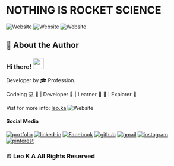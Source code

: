 # NOTHING IS ROCKET SCIENCE

<img alt="Website" src="https://img.shields.io/badge/owner-leoka-blue"> <img alt="Website" src="https://img.shields.io/badge/purpose-learning|sharing-green"> <img alt="Website" src="https://img.shields.io/badge/level-everlasting exploring-blue">

## 🚀 About the Author 
### Hi there! <img src="https://media.giphy.com/media/hvRJCLFzcasrR4ia7z/giphy.gif" width="29px">
Developer by 🎓 Profession.

Codeing :computer: :space_invader: | Developer :dart: | Learner :telescope: :bookmark_tabs: | Explorer :rocket: 

Vist for more info: [leo.ka](https://leoka1993.wixsite.com/leoka) <img alt="Website" src="https://img.shields.io/website?url=https%3A%2F%2Fleoka1993.wixsite.com%2Fleoka">

#### Social Media 
[![portfolio](https://img.shields.io/badge/Portfolio-5340ff?style=for-the-badge&logo=Google-chrome&logoColor=white)](https://leoka1993.wixsite.com/leoka)
[![linked-in](https://img.shields.io/badge/Linked_In-0077B5?style=for-the-badge&logo=LinkedIn&logoColor=white)](http://linkedin.com/in/leoka037)
[![Facebook](https://img.shields.io/badge/Facebook-0077B5?style=for-the-badge&logo=Facebook&logoColor=white)](https://www.facebook.com/LEO.K.A.037)
[![github](https://img.shields.io/badge/GitHub-000000?style=for-the-badge&logo=GitHub&logoColor=white)](https://github.com/LEOKA037)
[![gmail](https://img.shields.io/badge/Gmail-D14836?style=for-the-badge&logo=Gmail&logoColor=white)](mailto:leo.ka1993@gmail.com)
[![instagram](https://img.shields.io/badge/Instagram-E4405F?style=for-the-badge&logo=instagram&logoColor=white)](https://instagram.com/leo____037)
[![pinterest](https://img.shields.io/badge/Pinterest-E4405F?style=for-the-badge&logo=pinterest&logoColor=white)](https://in.pinterest.com/leoka1993/)

### © Leo K A All Rights Reserved
